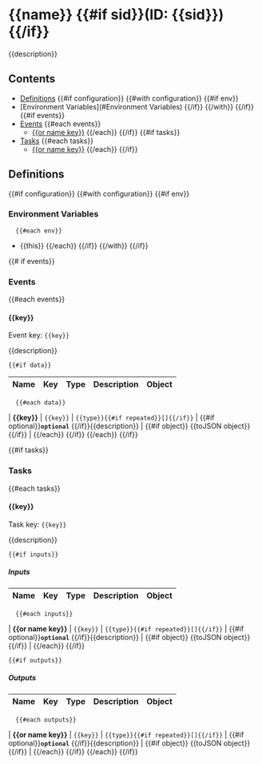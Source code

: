 # {{name}} {{#if sid}}(ID: {{sid}}){{/if}}

{{description}}

## Contents

- [Definitions](#Definitions)
{{#if configuration}}
  {{#with configuration}}
    {{#if env}}
- [Environment Variables](#Environment Variables)
    {{/if}}
  {{/with}}
{{/if}}
{{#if events}}
- [Events](#Events)
  {{#each events}}
  - [{{or name key}}](#{{key}})
  {{/each}}
{{/if}}
{{#if tasks}}
- [Tasks](#Tasks)
  {{#each tasks}}
  - [{{or name key}}](#{{key}})
  {{/each}}
{{/if}}

## Definitions

{{#if configuration}}
  {{#with configuration}}
    {{#if env}}    
### Environment Variables
      {{#each env}}
- {{this}}
      {{/each}}
    {{/if}}
  {{/with}}
{{/if}}

{{# if events}}
### Events

  {{#each events}}
#### {{key}}

Event key: `{{key}}`

{{description}}

    {{#if data}}
| **Name** | **Key** | **Type** | **Description** | **Object** |
| --- | --- | --- | --- | --- |
      {{#each data}}
| **{{key}}** | `{{key}}` | `{{type}}{{#if repeated}}[]{{/if}}` | {{#if optional}}**`optional`** {{/if}}{{description}} | {{#if object}} {{toJSON object}} {{/if}} |
      {{/each}}
    {{/if}}
  {{/each}}
{{/if}}

{{#if tasks}}
### Tasks

  {{#each tasks}}
#### {{key}}

Task key: `{{key}}`

{{description}}

    {{#if inputs}}
##### Inputs

| **Name** | **Key** | **Type** | **Description** | **Object** |
| --- | --- | --- | --- | --- |
      {{#each inputs}}
| **{{or name key}}** | `{{key}}` | `{{type}}{{#if repeated}}[]{{/if}}` | {{#if optional}}**`optional`** {{/if}}{{description}} | {{#if object}} {{toJSON object}} {{/if}} |
      {{/each}}
    {{/if}}
  
    {{#if outputs}}
##### Outputs

| **Name** | **Key** | **Type** | **Description** | **Object** |
| --- | --- | --- | --- | --- |
      {{#each outputs}}
| **{{or name key}}** | `{{key}}` | `{{type}}{{#if repeated}}[]{{/if}}` | {{#if optional}}**`optional`** {{/if}}{{description}} | {{#if object}} {{toJSON object}} {{/if}} |
      {{/each}}
    {{/if}}
  {{/each}}
{{/if}}
